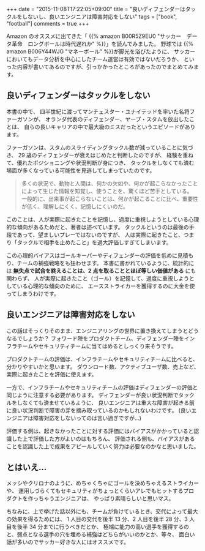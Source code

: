 +++
date = "2015-11-08T17:22:05+09:00"
title = "良いディフェンダーはタックルをしないし、良いエンジニアは障害対応をしない"
tags = ["book", "football"]
comments = true
+++

Amazon のオススメに出てきた「 {{% amazon B00R5Z9EU0 "サッカー　データ革命　ロングボールは時代遅れか" %}}」を読んでみました。
野球では {{% amazon B006Y44WJG "マネーボール" %}}が脚光を浴びたように、
サッカーにおいてもデータ分析を中心にしたチーム運営は有効ではないだろうか、
といった内容が書いてあるのですが、引っかかったところがあったのでまとめてみます。

<!--more-->

## 良いディフェンダーはタックルをしない

本書の中で、
四半世紀に渡ってマンチェスター・ユナイテッドを率いた名将ファーガソンが、
オランダ代表のディフェンダー、ヤープ・スタムを放出したことは、
自らの長いキャリアの中で最大級のミスだったというエピソードがあります。

ファーガソンは、スタムのスライディングタックル数が減っていることに気づき、
29 歳のディフェンダーが衰えはじめたと判断したのですが、
経験を重ねて、優れたポジショニングや状況判断が身につき、
タックルをしなくても済む場面が多くなっている可能性を見逃してしまっていたのです。

> 多くの状況で、動物と人間は、何かの欠如や、何かが起こらなかったことによって生じた情報を知覚し、使うことを、驚くほど苦手としている。
> 一般的に、出来事が起こらないことは、何かが起こることに比べ、重要性が低く、理解しにくく、記憶しにくいのだ。

このことは、人が実際に起きたことを記憶し、過度に重視しようとしている心理的な傾向があるためだと、著者は述べています。
タックルというのは最後の手段であって、望ましいプレーではないのですが、
人は実際に起きたこと、つまり「タックルで相手を止めたこと」を過大評価しすぎてしまいます。

この心理的バイアスはゴールキーパーやディフェンダーの評価を低めに見積もり、チームの補強戦略をも狂わせます。
本書に書かれているように、統計的には
**無失点で試合を終えることは、2 点を取ることとほぼ等しい価値がある** にも関わらず、
人が実際に起きたこと（ゴール）を記憶して、過度に重視しようとしている心理的な傾向のために、
エースストライカーを獲得するのに大金を使ってしまうわけです。

## 良いエンジニアは障害対応をしない

この話はそっくりそのまま、エンジニアリングの世界に置き換えてしまうとどうなるでしょうか？
フォワード陣をプロダクトチーム、ディフェンダー陣をインフラチームやセキュリティチームに当てはめるとしっくり来そうです。

プロダクトチームの評価は、インフラチームやセキュリティチームに比べると、分かりやすいかと思います。
ダウンロード数、アクティブユーザ数、売上など、実際に起きたことを評価に使えます。

一方で、インフラチームやセキュリティチームの評価はディフェンダーの評価と同じように注意する必要があります。
ディフェンダーが良い状況判断でタックルをしなくても済ませているように、
良いエンジニアは重大な障害が起きる前に良い状況判断で障害の芽を摘み取っているのかもしれないわけです。
(良いエンジニアは障害対応をしないってのは言い過ぎですが...)

評価する側は、起きなかったことに対する評価にはバイアスがかかっていると認識した上で評価した方がよいのはもちろん、
評価される側も、バイアスがあることを認識した上で成果をアピールしていく努力は必要なのかなと思いました。

## とはいえ...

メッシやクリロナのように、めちゃくちゃにゴールを決めちゃえるストライカーや、
運用しづらくてもセキュリティがちょっとくらいアレでもヒットするプロダクトを作っちゃうエンジニアは、
やっぱり素晴らしいと思いマス。

ちなみに、上で挙げた話以外にも、チームが負けているとき、交代によって最大の効果を得るためには、
1 人目の交代を後半 13 分、2 人目を後半 28 分、3 人目を後半 34 分までに行うべきだとか、
極端に能力の高い選手を獲得するのと、弱点となる選手の穴を埋める補強はどちらがいいのかとか、等々、
面白い話が多いのでサッカー好きな人にはオススメです。
